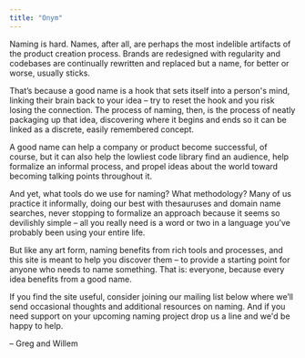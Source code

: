 ```yaml
---
title: "Onym"
---
```


Naming is hard. Names, after all, are perhaps the most
indelible artifacts of the product creation process. Brands
are redesigned with regularity and codebases are
continually rewritten and replaced but a name,
for better or worse, usually sticks.

That’s because a good name is a hook that sets itself into a person's mind,
linking their brain back to your idea – try to reset the hook and you
risk losing the connection. The process of naming, then, is the process
of neatly packaging up that idea, discovering where it begins and ends 
so it can be linked as a discrete, easily remembered concept.

A good name can help a company or product become successful, of
course, but it can also help the lowliest code library find an
audience, help formalize an informal process, and propel
ideas about the world toward becoming talking points throughout it.

And yet, what tools do we use for naming? What methodology? Many
of us practice it informally, doing our best with thesauruses and
domain name searches, never stopping to formalize an approach because
it seems so devilishly simple – all you really need is a word or two
in a language you’ve probably been using your entire life.

But like any art form, naming benefits from rich tools and
processes, and this site is meant to help you discover them – to
provide a starting point for anyone who needs to name
something. That is: everyone, because every idea benefits from a good
name.

If you find the site useful, consider joining our mailing list below
where we’ll send occasional thoughts and additional
resources on naming. And if you need support on your upcoming naming
project drop us a line and we'd be happy to help.

– Greg and Willem
